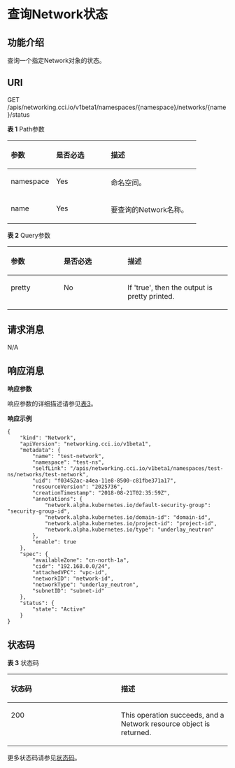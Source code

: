 # 查询Network状态<a name="cci_02_2017"></a>

## 功能介绍<a name="section1686113493165"></a>

查询一个指定Network对象的状态。

## URI<a name="section8403243161416"></a>

GET /apis/networking.cci.io/v1beta1/namespaces/\{namespace\}/networks/\{name\}/status

**表 1**  Path参数

<a name="zh-cn_topic_0079615000_table64523107"></a>
<table><thead align="left"><tr id="zh-cn_topic_0079615000_row55516030"><th class="cellrowborder" valign="top" width="24%" id="mcps1.2.4.1.1"><p id="zh-cn_topic_0079615000_p504568"><a name="zh-cn_topic_0079615000_p504568"></a><a name="zh-cn_topic_0079615000_p504568"></a>参数</p>
</th>
<th class="cellrowborder" valign="top" width="28.999999999999996%" id="mcps1.2.4.1.2"><p id="p64287338205444"><a name="p64287338205444"></a><a name="p64287338205444"></a>是否必选</p>
</th>
<th class="cellrowborder" valign="top" width="47%" id="mcps1.2.4.1.3"><p id="p39891894205444"><a name="p39891894205444"></a><a name="p39891894205444"></a>描述</p>
</th>
</tr>
</thead>
<tbody><tr id="zh-cn_topic_0079615000_row41865316"><td class="cellrowborder" valign="top" width="24%" headers="mcps1.2.4.1.1 "><p id="zh-cn_topic_0079615000_p35647420"><a name="zh-cn_topic_0079615000_p35647420"></a><a name="zh-cn_topic_0079615000_p35647420"></a>namespace</p>
</td>
<td class="cellrowborder" valign="top" width="28.999999999999996%" headers="mcps1.2.4.1.2 "><p id="zh-cn_topic_0079615000_p1759884"><a name="zh-cn_topic_0079615000_p1759884"></a><a name="zh-cn_topic_0079615000_p1759884"></a>Yes</p>
</td>
<td class="cellrowborder" valign="top" width="47%" headers="mcps1.2.4.1.3 "><p id="zh-cn_topic_0079615000_p8332925"><a name="zh-cn_topic_0079615000_p8332925"></a><a name="zh-cn_topic_0079615000_p8332925"></a>命名空间。</p>
</td>
</tr>
<tr id="row544575442510"><td class="cellrowborder" valign="top" width="24%" headers="mcps1.2.4.1.1 "><p id="p344535414251"><a name="p344535414251"></a><a name="p344535414251"></a>name</p>
</td>
<td class="cellrowborder" valign="top" width="28.999999999999996%" headers="mcps1.2.4.1.2 "><p id="p844555492518"><a name="p844555492518"></a><a name="p844555492518"></a>Yes</p>
</td>
<td class="cellrowborder" valign="top" width="47%" headers="mcps1.2.4.1.3 "><p id="p94451454182517"><a name="p94451454182517"></a><a name="p94451454182517"></a>要查询的Network名称。</p>
</td>
</tr>
</tbody>
</table>

**表 2**  Query参数

<a name="table209971615188"></a>
<table><thead align="left"><tr id="row79971112186"><th class="cellrowborder" valign="top" width="24%" id="mcps1.2.4.1.1"><p id="p0997618189"><a name="p0997618189"></a><a name="p0997618189"></a>参数</p>
</th>
<th class="cellrowborder" valign="top" width="28.999999999999996%" id="mcps1.2.4.1.2"><p id="p19977141817"><a name="p19977141817"></a><a name="p19977141817"></a>是否必选</p>
</th>
<th class="cellrowborder" valign="top" width="47%" id="mcps1.2.4.1.3"><p id="p19997019182"><a name="p19997019182"></a><a name="p19997019182"></a>描述</p>
</th>
</tr>
</thead>
<tbody><tr id="row1299711201810"><td class="cellrowborder" valign="top" width="24%" headers="mcps1.2.4.1.1 "><p id="p312112131810"><a name="p312112131810"></a><a name="p312112131810"></a>pretty</p>
</td>
<td class="cellrowborder" valign="top" width="28.999999999999996%" headers="mcps1.2.4.1.2 "><p id="p912122185"><a name="p912122185"></a><a name="p912122185"></a>No</p>
</td>
<td class="cellrowborder" valign="top" width="47%" headers="mcps1.2.4.1.3 "><p id="p1412162131811"><a name="p1412162131811"></a><a name="p1412162131811"></a>If 'true', then the output is pretty printed.</p>
</td>
</tr>
</tbody>
</table>

## 请求消息<a name="section947084713911"></a>

N/A

## 响应消息<a name="section61819725020"></a>

**响应参数**

响应参数的详细描述请参见[表3](创建Network.md#table34052983203655)。

**响应示例**

```
{
    "kind": "Network",
    "apiVersion": "networking.cci.io/v1beta1",
    "metadata": {
        "name": "test-network",
        "namespace": "test-ns",
        "selfLink": "/apis/networking.cci.io/v1beta1/namespaces/test-ns/networks/test-network",
        "uid": "f03452ac-a4ea-11e8-8500-c81fbe371a17",
        "resourceVersion": "2025736",
        "creationTimestamp": "2018-08-21T02:35:59Z",
        "annotations": {
            "network.alpha.kubernetes.io/default-security-group": "security-group-id",
            "network.alpha.kubernetes.io/domain-id": "domain-id",
            "network.alpha.kubernetes.io/project-id": "project-id",
            "network.alpha.kubernetes.io/type": "underlay_neutron"
        },
        "enable": true
    },
    "spec": {
        "availableZone": "cn-north-1a",
        "cidr": "192.168.0.0/24",
        "attachedVPC": "vpc-id",
        "networkID": "network-id",
        "networkType": "underlay_neutron",
        "subnetID": "subnet-id"
    },
    "status": {
        "state": "Active"
    }
}
```

## 状态码<a name="s50f1049a6a4d404c895cf636eb8f3bf1"></a>

**表 3**  状态码

<a name="zh-cn_topic_0079614900_table46761928"></a>
<table><thead align="left"><tr id="zh-cn_topic_0079614900_row33254664"><th class="cellrowborder" valign="top" width="50%" id="mcps1.2.3.1.1"><p id="p55616028205955"><a name="p55616028205955"></a><a name="p55616028205955"></a>状态码</p>
</th>
<th class="cellrowborder" valign="top" width="50%" id="mcps1.2.3.1.2"><p id="p8604418205955"><a name="p8604418205955"></a><a name="p8604418205955"></a>描述</p>
</th>
</tr>
</thead>
<tbody><tr id="zh-cn_topic_0079614900_row41084259"><td class="cellrowborder" valign="top" width="50%" headers="mcps1.2.3.1.1 "><p id="p16829188175413"><a name="p16829188175413"></a><a name="p16829188175413"></a>200</p>
</td>
<td class="cellrowborder" valign="top" width="50%" headers="mcps1.2.3.1.2 "><p id="p168295885414"><a name="p168295885414"></a><a name="p168295885414"></a>This operation succeeds, and a Network resource object is returned.</p>
</td>
</tr>
</tbody>
</table>

更多状态码请参见[状态码](状态码.md)。

